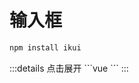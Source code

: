 # 输入框

```bash
npm install ikui
```

<ik-input />
:::details 点击展开
```vue
<template>
  <div>
    <ik-input />
  </div>
</template>
```
:::